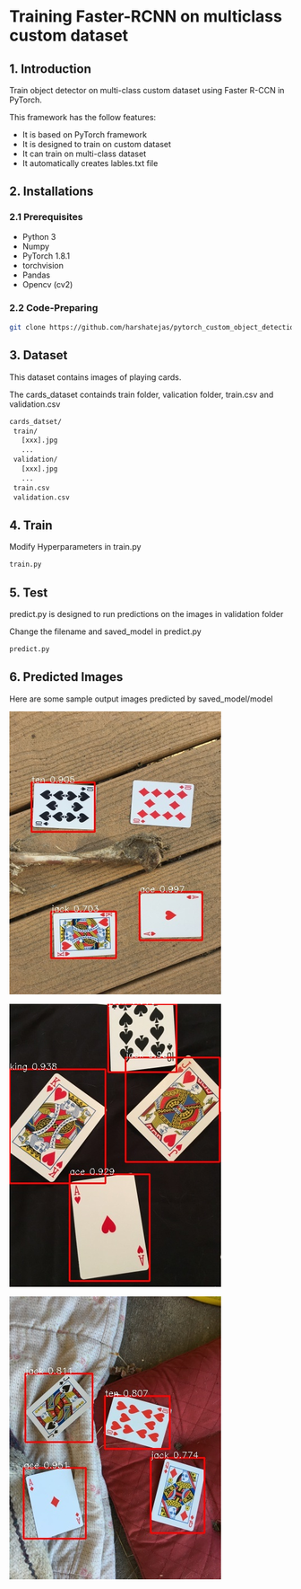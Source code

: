 # Training Faster-RCNN on multiclass custom dataset
## 1. Introduction

Train object detector on multi-class custom dataset using Faster R-CCN in PyTorch. 

This framework has the follow features:
 - It is based on PyTorch framework
 - It is designed to train on custom dataset
 - It can train on multi-class dataset
 - It automatically creates lables.txt file
 
 ## 2. Installations
 ### 2.1 Prerequisites
  - Python 3
  - Numpy 
  - PyTorch 1.8.1
  - torchvision
  - Pandas
  - Opencv (cv2)

### 2.2 Code-Preparing
```bash
git clone https://github.com/harshatejas/pytorch_custom_object_detection.git
```

## 3. Dataset
This dataset contains images of playing cards.

The cards_dataset containds train folder, valication folder, train.csv and validation.csv
```bash
cards_datset/
 train/
   [xxx].jpg
   ...
 validation/
   [xxx].jpg
   ...
 train.csv
 validation.csv
```

## 4. Train
Modify Hyperparameters in train.py
```bash
train.py
```
## 5. Test
predict.py is designed to run predictions on the images in validation folder

Change the filename and saved_model in predict.py
```bash
predict.py
```
## 6. Predicted Images
Here are some sample output images predicted by saved_model/model

![img](images/image1.jpg)

![img](images/image2.jpg)

![img](images/image3.jpg)

